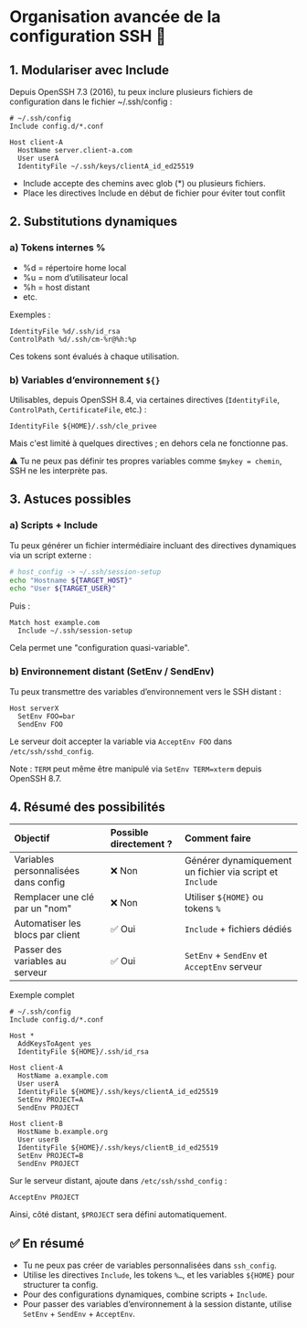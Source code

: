 # Organisation avancée de la configuration SSH 🔐
## 1. Modulariser avec Include
Depuis OpenSSH 7.3 (2016), tu peux inclure plusieurs fichiers de configuration dans le fichier ~/.ssh/config :

```ssh
# ~/.ssh/config
Include config.d/*.conf

Host client-A
  HostName server.client-a.com
  User userA
  IdentityFile ~/.ssh/keys/clientA_id_ed25519
```
- Include accepte des chemins avec glob (*) ou plusieurs fichiers.
- Place les directives Include en début de fichier pour éviter tout conflit 

## 2. Substitutions dynamiques
### a) Tokens internes %
- %d = répertoire home local
- %u = nom d’utilisateur local
- %h = host distant
- etc.

Exemples :

```ssh
IdentityFile %d/.ssh/id_rsa
ControlPath %d/.ssh/cm-%r@%h:%p
```
Ces tokens sont évalués à chaque utilisation.

### b) Variables d’environnement `${}`

Utilisables, depuis OpenSSH 8.4, via certaines directives (`IdentityFile`, `ControlPath`, `CertificateFile`, etc.) :

```ssh
IdentityFile ${HOME}/.ssh/cle_privee
```
Mais c'est limité à quelques directives ; en dehors cela ne fonctionne pas.

⚠️ Tu ne peux pas définir tes propres variables comme `$mykey = chemin`, SSH ne les interprète pas.

## 3. Astuces possibles
### a) Scripts + Include
Tu peux générer un fichier intermédiaire incluant des directives dynamiques via un script externe :

```bash
# host_config -> ~/.ssh/session-setup
echo "Hostname ${TARGET_HOST}"
echo "User ${TARGET_USER}"
```
Puis :

```ssh
Match host example.com
  Include ~/.ssh/session-setup
```
Cela permet une "configuration quasi-variable".

### b) Environnement distant (SetEnv / SendEnv)

Tu peux transmettre des variables d’environnement vers le SSH distant :

```ssh
Host serverX
  SetEnv FOO=bar
  SendEnv FOO
```
Le serveur doit accepter la variable via `AcceptEnv FOO` dans `/etc/ssh/sshd_config`.

Note : `TERM` peut même être manipulé via `SetEnv TERM=xterm` depuis OpenSSH 8.7.

## 4. Résumé des possibilités
| Objectif |	Possible directement ? |	Comment faire |
| :--- | :--- | :--- |
| Variables personnalisées dans config	| ❌ Non |	Générer dynamiquement un fichier via script et `Include` |
| Remplacer une clé par un "nom"	| ❌ Non |	Utiliser `${HOME}` ou tokens `%` |
| Automatiser les blocs par client	| ✅ Oui |	`Include` + fichiers dédiés |
| Passer des variables au serveur	| ✅ Oui |	`SetEnv` + `SendEnv` et `AcceptEnv` serveur |

Exemple complet
```ssh
# ~/.ssh/config
Include config.d/*.conf

Host *
  AddKeysToAgent yes
  IdentityFile ${HOME}/.ssh/id_rsa

Host client-A
  HostName a.example.com
  User userA
  IdentityFile ${HOME}/.ssh/keys/clientA_id_ed25519
  SetEnv PROJECT=A
  SendEnv PROJECT

Host client-B
  HostName b.example.org
  User userB
  IdentityFile ${HOME}/.ssh/keys/clientB_id_ed25519
  SetEnv PROJECT=B
  SendEnv PROJECT
```

Sur le serveur distant, ajoute dans `/etc/ssh/sshd_config` :

```ssh
AcceptEnv PROJECT
```

Ainsi, côté distant, `$PROJECT` sera défini automatiquement.

## ✅ En résumé
- Tu ne peux pas créer de variables personnalisées dans `ssh_config`.
- Utilise les directives `Include`, les tokens `%…`, et les variables `${HOME}` pour structurer ta config.
- Pour des configurations dynamiques, combine scripts + `Include`.
- Pour passer des variables d’environnement à la session distante, utilise `SetEnv` + `SendEnv` + `AcceptEnv`.
